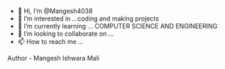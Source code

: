- 👋 Hi, I’m @Mangesh4038
- 👀 I’m interested in ...coding and making projects
- 🌱 I’m currently learning ... COMPUTER SCIENCE AND ENGINEERING
- 💞️ I’m looking to collaborate on ...
- 📫 How to reach me ...

<!---
Mangesh4038/Mangesh4038 is a ✨ special ✨ repository because its `README.md` (this file) appears on your GitHub profile.
You can click the Preview link to take a look at your changes.
--->

Author - Mangesh Ishwara Mali